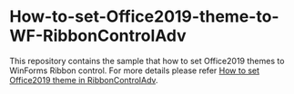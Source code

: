 # How-to-set-Office2019-theme-to-WF-RibbonControlAdv
This repository contains the sample that how to set Office2019 themes to WinForms Ribbon control. For more details please refer [How to set Office2019 theme in RibbonControlAdv](https://www.syncfusion.com/kb/12156/how-to-set-office2019-theme-to-winforms-ribboncontroladv).
